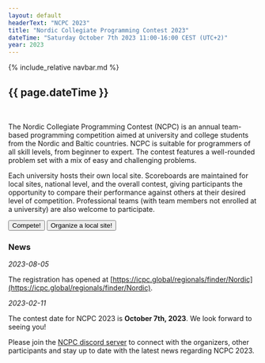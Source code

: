 ```yaml
---
layout: default
headerText: "NCPC 2023"
title: "Nordic Collegiate Programming Contest 2023"
dateTime: "Saturday October 7th 2023 11:00-16:00 CEST (UTC+2)"
year: 2023
---
```

{% include_relative navbar.md %}
<br />
<h2> {{ page.dateTime }}</h2>
<br />

The Nordic Collegiate Programming Contest (NCPC) is an annual team-based programming competition aimed at university and college students from the Nordic and Baltic countries. NCPC is suitable for programmers of all skill levels, from beginner to expert. The contest features a well-rounded problem set with a mix of easy and challenging problems.

Each university hosts their own local site. Scoreboards are maintained for local sites, national level, and the overall contest, giving participants the opportunity to compare their performance against others at their desired level of competition. Professional teams (with team members not enrolled at a university) are also welcome to participate.

<div class="call-to-action-wrap" markdown="0">
<a href="/ncpc2023/compete"><button class="menu-item">Compete!</button></a>
<a href="/ncpc2023/sites"><button class="menu-item">Organize a local site!</button></a>
</div>

<div class="bar">
  <a name="news" ></a>
  <h3>News</h3>
</div>

<div class="news-item">
<i>2023-08-05</i>

The registration has opened at [https://icpc.global/regionals/finder/Nordic](https://icpc.global/regionals/finder/Nordic).
</div>

<div class="news-item">
<i>2023-02-11</i>

The contest date for NCPC 2023 is **October 7th, 2023**. We look forward to seeing you!

Please join the [NCPC discord server]({{site.discord_link}}) to connect with the organizers, other participants and stay up to date with the latest news regarding NCPC 2023.

</div>
